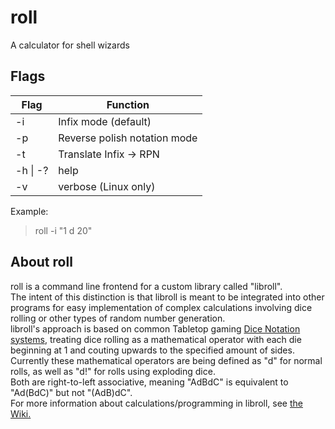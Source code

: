 # roll
A calculator for shell wizards

## Flags

|Flag |Function
|--- |---
|-i |Infix mode (default) 
|-p |Reverse polish notation mode
|-t |Translate Infix -> RPN
|-h \| -? |help
|-v |verbose (Linux only)

Example:
> roll -i "1 d 20"


## About roll

roll is a command line frontend for a custom library called "libroll". \
The intent of this distinction is that libroll is meant to be integrated into other programs for easy implementation of complex calculations involving dice rolling or other types of random number generation. \
libroll's approach is based on common Tabletop gaming [Dice Notation systems]( https://en.wikipedia.org/wiki/Dice_notation/ ), treating dice rolling as a mathematical operator with each die beginning at 1 and couting upwards to the specified amount of sides. \
Currently these mathematical operators are being defined as "d" for normal rolls, as well as "d!" for rolls using exploding dice. \
Both are right-to-left associative, meaning "AdBdC" is equivalent to "Ad(BdC)" but not "(AdB)dC". \
For more information about calculations/programming in libroll, see [the Wiki.](http://www.github.com/zibonbadi/roll/wiki/Home)
